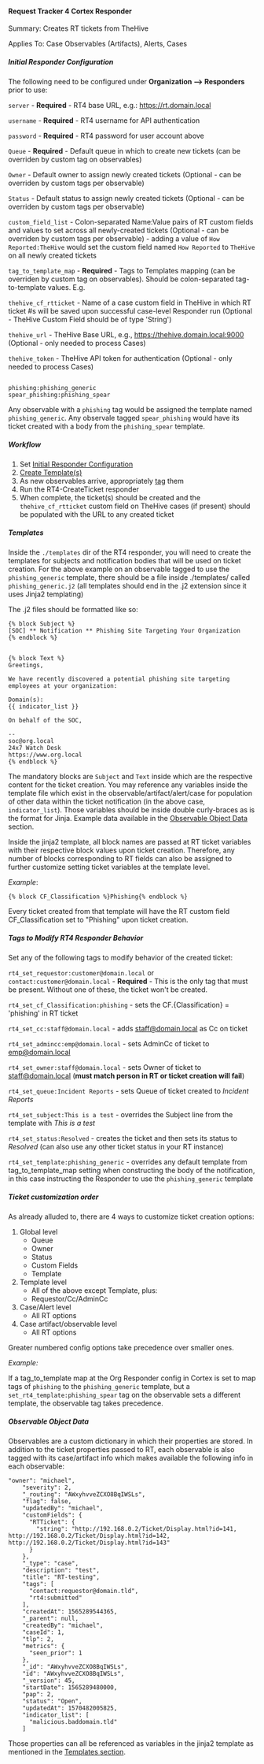 #### Request Tracker 4 Cortex Responder
Summary: Creates RT tickets from TheHive

Applies To: Case Observables (Artifacts), Alerts, Cases

##### Initial Responder Configuration

The following need to be configured under **Organization --> Responders** prior to use:

`server` - **Required** - RT4 base URL, e.g.: https://rt.domain.local

`username` - **Required** - RT4 username for API authentication

`password` - **Required** - RT4 password for user account above

`Queue` - **Required** - Default queue in which to create new tickets (can be overriden by custom tag on observables)

`Owner` - Default owner to assign newly created tickets (Optional - can be overriden by custom tags per observable)

`Status` - Default status to assign newly created tickets (Optional - can be overriden by custom tags per observable)

`custom_field_list` - Colon-separated Name:Value pairs of RT custom fields and values to set across all newly-created tickets (Optional - can be overriden by custom tags per observable) - adding a value of `How Reported:TheHive` would set the custom field named `How Reported` to `TheHive` on all newly created tickets

`tag_to_template_map` - **Required** - Tags to Templates mapping (can be overriden by custom tag on observables). Should be colon-separated tag-to-template values. E.g.

`thehive_cf_rtticket` - Name of a case custom field in TheHive in which RT ticket #s will be saved upon successful case-level Responder run (Optional - TheHive Custom Field should be of type 'String')

`thehive_url` - TheHive Base URL, e.g., https://thehive.domain.local:9000 (Optional - only needed to process Cases)

`thehive_token` - TheHive API token for authentication (Optional - only needed to process Cases)

```

phishing:phishing_generic
spear_phishing:phishing_spear

```

Any observable with a `phishing` tag would be assigned the template named `phishing_generic`. Any observale tagged `spear_phishing` would have its ticket created with a body from the `phishing_spear` template.

##### Workflow

1. Set [Initial Responder Configuration](#Initial-Responder-Configuration)
2. [Create Template(s)](#Templates)
3. As new observables arrive, appropriately [tag](#Tags-to-Modify-RT4-Responder-Behavior) them
4. Run the RT4-CreateTicket responder
5. When complete, the ticket(s) should be created and the `thehive_cf_rtticket` custom field on TheHive cases (if present) should be populated with the URL to any created ticket

##### Templates

Inside the `./templates` dir of the RT4 responder, you will need to create the templates for subjects and notification bodies that will be used on ticket creation. For the above example on an observable tagged to use the `phishing_generic` template, there should be a file inside ./templates/ called `phishing_generic.j2` (all templates should end in the .j2 extension since it uses Jinja2 templating)

The .j2 files should be formatted like so:

```
{% block Subject %}
[SOC] ** Notification ** Phishing Site Targeting Your Organization
{% endblock %}


{% block Text %}
Greetings,

We have recently discovered a potential phishing site targeting employees at your organization:

Domain(s):
{{ indicator_list }}

On behalf of the SOC,

--
soc@org.local
24x7 Watch Desk
https://www.org.local
{% endblock %}

```

The mandatory blocks are `Subject` and `Text` inside which are the respective content for the ticket creation. You may reference any variables inside the template file which exist in the observable/artifact/alert/case for population of other data within the ticket notification (in the above case, ``indicator_list``). Those variables should be inside double curly-braces as is the format for Jinja. Example data available in the [Observable Object Data](#Observable-Object-Data) section.

Inside the jinja2 template, all block names are passed at RT ticket variables with their respective block values upon ticket creation. Therefore, any number of blocks corresponding to RT fields can also be assigned to further customize setting ticket variables at the template level.

*Example*: 

`{% block CF_Classification %}Phishing{% endblock %}`

Every ticket created from that template will have the RT custom field CF_Classification set to "Phishing" upon ticket creation.

##### Tags to Modify RT4 Responder Behavior

Set any of the following tags to modify behavior of the created ticket:

`rt4_set_requestor:customer@domain.local` or `contact:customer@domain.local` - **Required** - This is the only tag that must be present. Without one of these, the ticket won't be created.

`rt4_set_cf_Classification:phishing` - sets the CF.{Classification} = 'phishing' in RT ticket

`rt4_set_cc:staff@domain.local` - adds staff@domain.local as Cc on ticket

`rt4_set_admincc:emp@domain.local` - sets AdminCc of ticket to emp@domain.local

`rt4_set_owner:staff@domain.local` - sets Owner of ticket to staff@domain.local (**must match person in RT or ticket creation will fail**)

`rt4_set_queue:Incident Reports` - sets Queue of ticket created to _Incident Reports_

`rt4_set_subject:This is a test` - overrides the Subject line from the template with _This is a test_

`rt4_set_status:Resolved` - creates the ticket and then sets its status to _Resolved_ (can also use any other ticket status in your RT instance)

`rt4_set_template:phishing_generic` - overrides any default template from tag_to_template_map setting when constructing the body of the notification, in this case instructing the Responder to use the `phishing_generic` template

##### Ticket customization order

As already alluded to, there are 4 ways to customize ticket creation options:

1. Global level
   - Queue
   - Owner
   - Status
   - Custom Fields
   - Template 
2. Template level
   - All of the above except Template, plus:
   - Requestor/Cc/AdminCc
3. Case/Alert level
   - All RT options
4. Case artifact/observable level
   - All RT options

Greater numbered config options take precedence over smaller ones.

*Example:*

If a tag_to_template map at the Org Responder config in Cortex is set to map tags of `phishing` to the `phishing_generic` template, but a `set_rt4_template:phishing_spear` tag on the observable sets a different template, the observable tag takes precedence.

##### Observable Object Data

Observables are a custom dictionary in which their properties are stored. In addition to the ticket properties passed to RT, each observable is also tagged with its case/artifact info which makes available the following info in each observable:

```
"owner": "michael",
    "severity": 2,
    "_routing": "AWxyhvveZCXO8BqIWSLs",
    "flag": false,
    "updatedBy": "michael",
    "customFields": {
      "RTTicket": {
        "string": "http://192.168.0.2/Ticket/Display.html?id=141, http://192.168.0.2/Ticket/Display.html?id=142, http://192.168.0.2/Ticket/Display.html?id=143"
      }
    },
    "_type": "case",
    "description": "test",
    "title": "RT-testing",
    "tags": [
      "contact:requestor@domain.tld",
      "rt4:submitted"
    ],
    "createdAt": 1565289544365,
    "_parent": null,
    "createdBy": "michael",
    "caseId": 1,
    "tlp": 2,
    "metrics": {
      "seen_prior": 1
    },
    "_id": "AWxyhvveZCXO8BqIWSLs",
    "id": "AWxyhvveZCXO8BqIWSLs",
    "_version": 45,
    "startDate": 1565289480000,
    "pap": 2,
    "status": "Open",
    "updatedAt": 1570482005825,
    "indicator_list": [
      "malicious.baddomain.tld"
    ]
```
Those properties can all be referenced as variables in the jinja2 template as mentioned in the [Templates section](#Templates).

